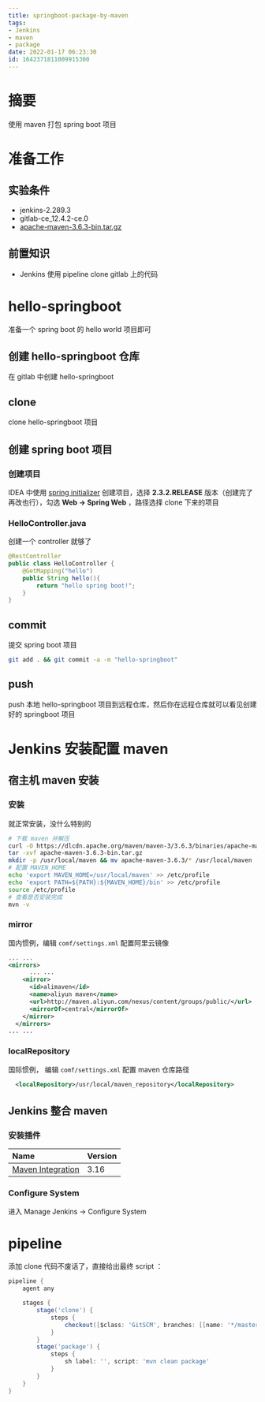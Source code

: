 ```yaml
---
title: springboot-package-by-maven
tags: 
- Jenkins
- maven
- package
date: 2022-01-17 06:23:30
id: 1642371811009915300
---
```

# 摘要

使用 maven 打包 spring boot 项目

# 准备工作

## 实验条件

- jenkins-2.289.3 
- gitlab-ce_12.4.2-ce.0 
- [apache-maven-3.6.3-bin.tar.gz](https://dlcdn.apache.org/maven/maven-3/3.6.3/binaries/apache-maven-3.6.3-bin.tar.gz) 

## 前置知识

-  Jenkins 使用 pipeline clone gitlab 上的代码

# hello-springboot

准备一个 spring boot 的 hello world 项目即可

## 创建 hello-springboot 仓库

在 gitlab 中创建 hello-springboot 

## clone 

clone  hello-springboot 项目

## 创建 spring boot 项目

### 创建项目

IDEA 中使用 [spring initializer](https://start.spring.io/) 创建项目，选择 **2.3.2.RELEASE** 版本（创建完了再改也行），勾选 **Web → Spring Web** ，路径选择 clone 下来的项目

### HelloController.java

创建一个 controller 就够了

```java
@RestController
public class HelloController {
    @GetMapping("hello")
    public String hello(){
        return "hello spring boot!";
    }
}
```

## commit

提交 spring boot 项目

```sh
git add . && git commit -a -m "hello-springboot"
```

## push

 push 本地 hello-springboot 项目到远程仓库，然后你在远程仓库就可以看见创建好的 springboot 项目

# Jenkins 安装配置 maven

## 宿主机 maven 安装

### 安装

就正常安装，没什么特别的

```sh
# 下载 maven 并解压
curl -O https://dlcdn.apache.org/maven/maven-3/3.6.3/binaries/apache-maven-3.6.3-bin.tar.gz
tar -xvf apache-maven-3.6.3-bin.tar.gz
mkdir -p /usr/local/maven && mv apache-maven-3.6.3/* /usr/local/maven
# 配置 MAVEN_HOME 
echo 'export MAVEN_HOME=/usr/local/maven' >> /etc/profile
echo 'export PATH=${PATH}:${MAVEN_HOME}/bin' >> /etc/profile
source /etc/profile
# 查看是否安装完成
mvn -v

```

### mirror

国内惯例，编辑 `comf/settings.xml` 配置阿里云镜像

```xml
... ...
<mirrors>
      ... ...
    <mirror>  
      <id>alimaven</id>  
      <name>aliyun maven</name>  
      <url>http://maven.aliyun.com/nexus/content/groups/public/</url>  
      <mirrorOf>central</mirrorOf>          
    </mirror> 
  </mirrors>
... ...
```

### localRepository

国际惯例， 编辑 `comf/settings.xml` 配置 maven 仓库路径

```xml
  <localRepository>/usr/local/maven_repository</localRepository>
```

## Jenkins 整合 maven

### 安装插件

| Name                                                         | Version |
| :----------------------------------------------------------- | :------ |
| [ Maven Integration](https://plugins.jenkins.io/maven-plugin) | 3.16    |

### Configure System 

进入 Manage Jenkins → Configure System 

# pipeline

添加 clone 代码不废话了，直接给出最终 script ：

```groovy
pipeline {
    agent any

    stages {
        stage('clone') {
            steps {
                checkout([$class: 'GitSCM', branches: [[name: '*/master']], extensions: [], userRemoteConfigs: [[credentialsId: '0d41310d-a4b9-4c28-bc22-c28849deda15', url: 'http://192.168.19.10:8000/root/hello-springboot.git']]])
            }
        }
        stage('package') {
            steps {
                sh label: '', script: 'mvn clean package'
            }
        }
    }
}

```











